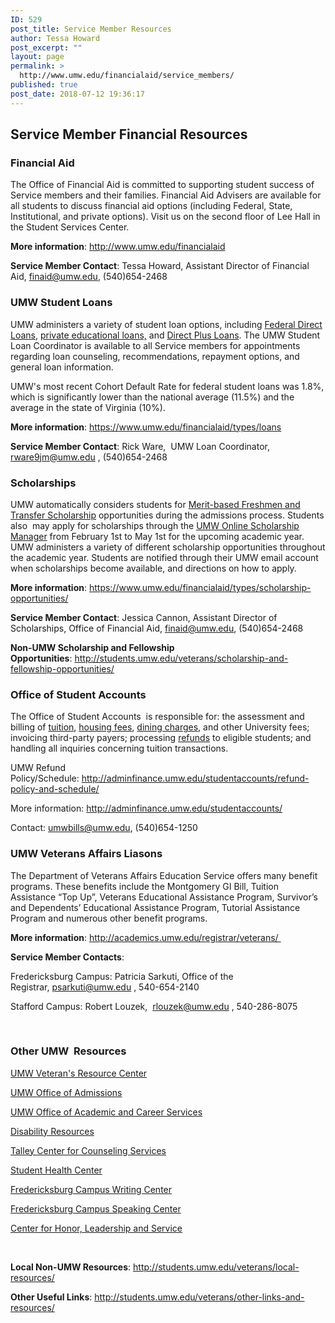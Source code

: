 ```yaml
---
ID: 529
post_title: Service Member Resources
author: Tessa Howard
post_excerpt: ""
layout: page
permalink: >
  http://www.umw.edu/financialaid/service_members/
published: true
post_date: 2018-07-12 19:36:17
---
```

<h2>Service Member Financial Resources</h2>
<h3>Financial Aid</h3>
The Office of Financial Aid is committed to supporting student success of Service members and their families. Financial Aid Advisers are available for all students to discuss financial aid options (including Federal, State, Institutional, and private options). Visit us on the second floor of Lee Hall in the Student Services Center.

<strong>More information</strong>: <a href="http://www.umw.edu/financialaid">http://www.umw.edu/financialaid</a>

<strong>Service Member Contact</strong>: Tessa Howard, Assistant Director of Financial Aid, finaid@umw.edu, (540)654-2468
<h3></h3>
<h3>UMW Student Loans</h3>
UMW administers a variety of student loan options, including <a href="http://www.umw.edu/financialaid/types/loans/student-loans/">Federal Direct Loans</a>, <a href="http://www.umw.edu/financialaid/types/loans/private/">private educational loans,</a> and <a href="http://www.umw.edu/financialaid/types/loans/plus-loan/">Direct Plus Loans</a>. The UMW Student Loan Coordinator is available to all Service members for appointments regarding loan counseling, recommendations, repayment options, and general loan information.

UMW's most recent Cohort Default Rate for federal student loans was 1.8%, which is significantly lower than the national average (11.5%) and the average in the state of Virginia (10%).

<strong>More information</strong>: <a href="https://www.umw.edu/financialaid/types/loans">https://www.umw.edu/financialaid/types/loans</a>

<strong>Service Member Contact</strong>: Rick Ware,  UMW Loan Coordinator, rware9jm@umw.edu , (540)654-2468
<h3></h3>
<h3>Scholarships</h3>
UMW automatically considers students for <a href="http://www.umw.edu/admissions/undergraduate/checklist/firstyear-scholarships/">Merit-based Freshmen and Transfer Scholarship</a> opportunities during the admissions process. Students also  may apply for scholarships through the <a href="https://umw.scholarships.ngwebsolutions.com/CMXAdmin/Cmx_Content.aspx?cpId=886">UMW Online Scholarship Manager</a> from February 1st to May 1st for the upcoming academic year. UMW administers a variety of different scholarship opportunities throughout the academic year. Students are notified through their UMW email account when scholarships become available, and directions on how to apply.

<strong>More information</strong>: <a href="https://www.umw.edu/financialaid/types/scholarship-opportunities/">https://www.umw.edu/financialaid/types/scholarship-opportunities/</a>

<strong>Service Member Contact</strong>: Jessica Cannon, Assistant Director of Scholarships, Office of Financial Aid, finaid@umw.edu, (540)654-2468

<strong>Non-UMW Scholarship and Fellowship Opportunities</strong>: <a href="http://students.umw.edu/veterans/scholarship-and-fellowship-opportunities/">http://students.umw.edu/veterans/scholarship-and-fellowship-opportunities/</a>
<h3></h3>
<h3>Office of Student Accounts</h3>
The Office of Student Accounts  is responsible for: the assessment and billing of <a href="http://adminfinance.umw.edu/studentaccounts/tuition-and-fees/">tuition</a>, <a href="http://adminfinance.umw.edu/studentaccounts/room-and-board/upcoming-room-rates-2018-19/">housing fees</a>, <a href="http://adminfinance.umw.edu/studentaccounts/room-and-board/dining-rates-2018-19/">dining charges</a>, and other University fees; invoicing third-party payers; processing <a href="http://adminfinance.umw.edu/studentaccounts/refund-policy-and-schedule/">refunds</a> to eligible students; and handling all inquiries concerning tuition transactions.

UMW Refund Policy/Schedule: <a href="http://adminfinance.umw.edu/studentaccounts/refund-policy-and-schedule/">http://adminfinance.umw.edu/studentaccounts/refund-policy-and-schedule/</a>

More information: http://adminfinance.umw.edu/studentaccounts/

Contact: umwbills@umw.edu, (540)654-1250
<h3></h3>
<h3>UMW Veterans Affairs Liasons</h3>
The Department of Veterans Affairs Education Service offers many benefit programs. These benefits include the Montgomery GI Bill, Tuition Assistance “Top Up”, Veterans Educational Assistance Program, Survivor’s and Dependents’ Educational Assistance Program, Tutorial Assistance Program and numerous other benefit programs.

<strong>More information</strong>: <a href="http://academics.umw.edu/registrar/veterans/">http://academics.umw.edu/registrar/veterans/ </a>

<strong>Service Member Contacts</strong>:

Fredericksburg Campus: Patricia Sarkuti, Office of the Registrar, <a href="mailto:psarkuti@umw.edu">psarkuti@umw.edu , </a>540-654-2140

Stafford Campus: Robert Louzek,  <a href="mailto:rlouzek@umw.edu">rlouzek@umw.edu</a> , 540-286-8075

&nbsp;
<h3>Other UMW  Resources</h3>
<a href="http://students.umw.edu/veterans/veterans-resource-center/">UMW Veteran's Resource Center</a>

<a href="http://www.umw.edu/admissions/">UMW Office of Admissions</a>

<a href="http://academics.umw.edu/academicservices/">UMW Office of Academic and Career Services</a>

<a href="http://academics.umw.edu/disability/how-to-register/documentation-guidelines/learning-disabilities/">Disability Resources</a>

<a href="http://students.umw.edu/counseling/">Talley Center for Counseling Services</a>

<a href="http://students.umw.edu/healthcenter/">Student Health Center</a>

<a href="http://academics.umw.edu/writing-fredericksburg/about-the-writing-center/">Fredericksburg Campus Writing Center</a>

<a href="http://academics.umw.edu/speaking/speaking-center/">Fredericksburg Campus Speaking Center</a>

<a href="http://students.umw.edu/veterans/university-resources/The%20Center%20for%20Honor,%20Leadership,%20and%20Service%20is%20located%20on%20the%20lower%20level%20of%20Seacobeck%20Hall.%20We%20encourage%20you%20to%20come%20by%20the%20Center%20to%20learn%20more%20about%20our%20programs%20and%20services.%20You%20can%20also%20reach%20us%20by%20phone%20at%20540-654-2272%20or%20by%20email%20at%20chls@umw.edu.">Center for Honor, Leadership and Service</a>

&nbsp;

<strong>Local Non-UMW Resources</strong>: <a href="http://students.umw.edu/veterans/local-resources/">http://students.umw.edu/veterans/local-resources/</a>

<strong>Other Useful Links</strong>: <a href="http://students.umw.edu/veterans/other-links-and-resources/">http://students.umw.edu/veterans/other-links-and-resources/</a>